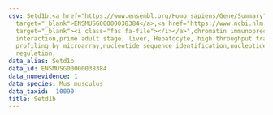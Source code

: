 ```yaml
---
csv: Setd1b,<a href="https://www.ensembl.org/Homo_sapiens/Gene/Summary?db=core;g=ENSMUSG00000038384"
  target="_blank">ENSMUSG00000038384</a>,<a href="https://www.ncbi.nlm.nih.gov/pubmed/23834426"
  target="_blank"><i class="fas fa-file"></i></a>",chromatin immunoprecipitation assay,direct
  interaction,prime adult stage, liver, Hepatocyte, high throughput transcription
  profiling by microarray,nucleotide sequence identification,nucleotide sequence identification,transcriptional
  regulation,
data_alias: Setd1b
data_id: ENSMUSG00000038384
data_numevidence: 1
data_species: Mus musculus
data_taxid: '10090'
title: Setd1b
---
```

